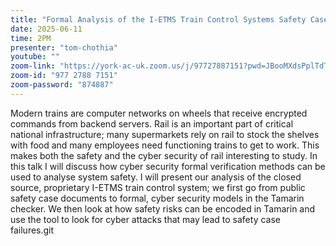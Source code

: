 ```yaml
---
title: "Formal Analysis of the I-ETMS Train Control Systems Safety Cases"
date: 2025-06-11
time: 2PM
presenter: "tom-chothia"
youtube: ""
zoom-link: "https://york-ac-uk.zoom.us/j/97727887151?pwd=JBooMXdsPplTdTrbPWwOFVZEw5eGa7.1"
zoom-id: "977 2788 7151"
zoom-password: "874887"
---
```


Modern trains are computer networks on wheels that receive encrypted commands from backend servers. Rail is an important part of critical national infrastructure; many supermarkets rely on rail to stock the shelves with food and many employees need functioning trains to get to work. This makes both the safety and the cyber security of rail interesting to study. In this talk I will discuss how cyber security formal verification methods can be used to analyse system safety.  I will present our analysis of the closed source, proprietary I-ETMS train control system; we first go from public safety case documents to formal, cyber security models in the Tamarin checker. We then look at how safety risks can be encoded in Tamarin and use the tool to look for cyber attacks that may lead to safety case failures.git
